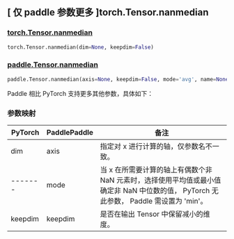 ## [ 仅 paddle 参数更多 ]torch.Tensor.nanmedian

### [torch.Tensor.nanmedian](https://pytorch.org/docs/stable/generated/torch.Tensor.nanmedian.html)

```python
torch.Tensor.nanmedian(dim=None, keepdim=False)
```

### [paddle.Tensor.nanmedian](https://www.paddlepaddle.org.cn/documentation/docs/zh/develop/api/paddle/Tensor_cn.html#nanmedian-axis-none-keepdim-true-name-none)

```python
paddle.Tensor.nanmedian(axis=None, keepdim=False, mode='avg', name=None)
```

Paddle 相比 PyTorch 支持更多其他参数，具体如下：

### 参数映射

| PyTorch | PaddlePaddle | 备注 |
| ------- | ------------ | -- |
| dim     | axis         | 指定对 x 进行计算的轴，仅参数名不一致。 |
| ------- | mode         | 当 x 在所需要计算的轴上有偶数个非 NaN 元素时，选择使用平均值或最小值确定非 NaN 中位数的值， PyTorch 无此参数， Paddle 需设置为 'min'。 |
| keepdim | keepdim      | 是否在输出 Tensor 中保留减小的维度。 |
